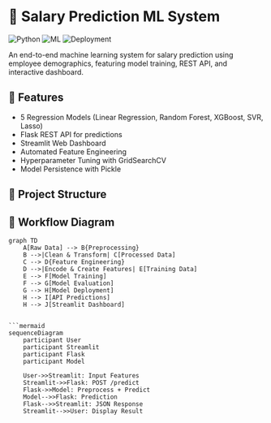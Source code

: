 # 💼 Salary Prediction ML System

![Python](https://img.shields.io/badge/Python-3.8%2B-blue)
![ML](https://img.shields.io/badge/Machine%20Learning-Supervised-orange)
![Deployment](https://img.shields.io/badge/Deployment-Flask%20%2B%20Streamlit-green)

An end-to-end machine learning system for salary prediction using employee demographics, featuring model training, REST API, and interactive dashboard.

## 🌟 Features
- 5 Regression Models (Linear Regression, Random Forest, XGBoost, SVR, Lasso)
- Flask REST API for predictions
- Streamlit Web Dashboard
- Automated Feature Engineering
- Hyperparameter Tuning with GridSearchCV
- Model Persistence with Pickle

## 📂 Project Structure

## 🔄 Workflow Diagram

```mermaid
graph TD
    A[Raw Data] --> B{Preprocessing}
    B -->|Clean & Transform| C[Processed Data]
    C --> D{Feature Engineering}
    D -->|Encode & Create Features| E[Training Data]
    E --> F[Model Training]
    F --> G[Model Evaluation]
    G --> H[Model Deployment]
    H --> I[API Predictions]
    H --> J[Streamlit Dashboard]


```mermaid
sequenceDiagram
    participant User
    participant Streamlit
    participant Flask
    participant Model
    
    User->>Streamlit: Input Features
    Streamlit->>Flask: POST /predict
    Flask->>Model: Preprocess + Predict
    Model-->>Flask: Prediction
    Flask-->>Streamlit: JSON Response
    Streamlit-->>User: Display Result
